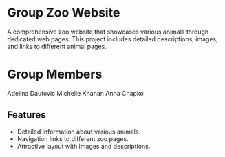 # Group Zoo Website
A comprehensive zoo website that showcases various animals through dedicated web pages. 
This project includes detailed descriptions, images, and links to different animal pages.

# Group Members
Adelina Dautovic
Michelle Khanan
Anna Chapko

## Features
- Detailed information about various animals.
- Navigation links to different zoo pages.
- Attractive layout with images and descriptions.
